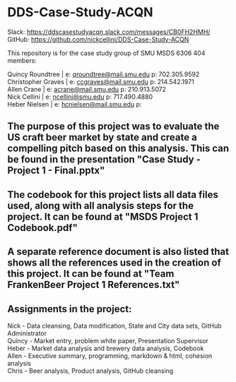 # DDS-Case-Study-ACQN  

Slack:    https://ddscasestudyacqn.slack.com/messages/CB0FH2HMH/  
GitHub:   https://github.com/nickcellini/DDS-Case-Study-ACQN  
 
This repository is for the case study group of SMU MSDS 6306 404 members:  

Quincy Roundtree                | e: qroundtree@mail.smu.edu  p: 702.305.9592   
Christopher Graves              | e: ccgraves@mail.smu.edu    p: 214.542.1971  
Allen Crane                     | e: acrane@mail.smu.edu    p: 210.913.5072  
Nick Cellini                    | e: ncellini@smu.edu         p: 717.490.4880   
Heber Nielsen                   | e: hcnielsen@mail.smu.edu   p:  

## The purpose of this project was to evaluate the US craft beer market by state and create a compelling pitch based on this analysis. This can be found in the presentation "Case Study - Project 1 - Final.pptx" 

## The codebook for this project lists all data files used, along with all analysis steps for the project. It can be found at "MSDS Project 1 Codebook.pdf"

## A separate reference document is also listed that shows all the references used in the creation of this project. It can be found at "Team FrankenBeer Project 1 References.txt"

## Assignments in the project: 

Nick - Data cleansing, Data modification, State and City data sets, GitHub Administrator  
Quincy - Market entry, problem white paper, Presentation Supervisor  
Heber - Market data analysis and brewery data analysis, Codebook  
Allen - Executive summary, programming, markdown & html, cohesion analysis  
Chris - Beer analysis, Product analysis, GitHub cleansing  

